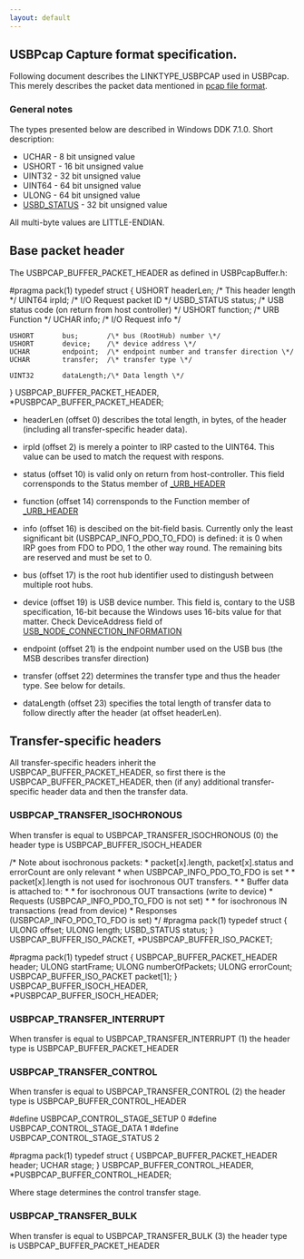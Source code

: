 ```yaml
---
layout: default
---
```


USBPcap Capture format specification.
-------------------------------------

Following document describes the LINKTYPE\_USBPCAP used in USBPcap. This merely describes the packet data mentioned in [pcap file format](http://wiki.wireshark.org/Development/LibpcapFileFormat).

### General notes

The types presented below are described in Windows DDK 7.1.0. Short description:

*   UCHAR - 8 bit unsigned value
*   USHORT - 16 bit unsigned value
*   UINT32 - 32 bit unsigned value
*   UINT64 - 64 bit unsigned value
*   ULONG - 64 bit unsigned value
*   [USBD\_STATUS](http://msdn.microsoft.com/en-us/library/windows/hardware/ff539136(v=vs.85).aspx) - 32 bit unsigned value

All multi-byte values are LITTLE-ENDIAN.

Base packet header
------------------

The USBPCAP\_BUFFER\_PACKET\_HEADER as defined in USBPcapBuffer.h:

#pragma pack(1)
typedef struct
{
    USHORT       headerLen; /\* This header length \*/
    UINT64       irpId;     /\* I/O Request packet ID \*/
    USBD\_STATUS  status;    /\* USB status code
                               (on return from host controller) \*/
    USHORT       function;  /\* URB Function \*/
    UCHAR        info;      /\* I/O Request info \*/

    USHORT       bus;       /\* bus (RootHub) number \*/
    USHORT       device;    /\* device address \*/
    UCHAR        endpoint;  /\* endpoint number and transfer direction \*/
    UCHAR        transfer;  /\* transfer type \*/

    UINT32       dataLength;/\* Data length \*/
} USBPCAP\_BUFFER\_PACKET\_HEADER, \*PUSBPCAP\_BUFFER\_PACKET\_HEADER;

*   headerLen (offset 0) describes the total length, in bytes, of the header (including all transfer-specific header data).
*   irpId (offset 2) is merely a pointer to IRP casted to the UINT64. This value can be used to match the request with respons.
*   status (offset 10) is valid only on return from host-controller. This field corrensponds to the Status member of [\_URB\_HEADER](http://msdn.microsoft.com/en-us/library/windows/hardware/ff540409(v=vs.85).aspx)
*   function (offset 14) corrensponds to the Function member of [\_URB\_HEADER](http://msdn.microsoft.com/en-us/library/windows/hardware/ff540409(v=vs.85).aspx)  
    
*   info (offset 16) is descibed on the bit-field basis. Currently only the least significant bit (USBPCAP\_INFO\_PDO\_TO\_FDO) is defined: it is 0 when IRP goes from FDO to PDO, 1 the other way round. The remaining bits are reserved and must be set to 0.
*   bus (offset 17) is the root hub identifier used to distingush between multiple root hubs.
*   device (offset 19) is USB device number. This field is, contary to the USB specification, 16-bit because the Windows uses 16-bits value for that matter. Check DeviceAddress field of [USB\_NODE\_CONNECTION\_INFORMATION](http://msdn.microsoft.com/en-us/library/windows/hardware/ff540090(v=vs.85).aspx)
*   endpoint (offset 21) is the endpoint number used on the USB bus (the MSB describes transfer direction)
*   transfer (offset 22) determines the transfer type and thus the header type. See below for details.
*   dataLength (offset 23) specifies the total length of transfer data to follow directly after the header (at offset headerLen).

Transfer-specific headers
-------------------------

All transfer-specific headers inherit the USBPCAP\_BUFFER\_PACKET\_HEADER, so first there is the USBPCAP\_BUFFER\_PACKET\_HEADER, then (if any) additional transfer-specific header data and then the transfer data.

### USBPCAP\_TRANSFER\_ISOCHRONOUS

When transfer is equal to USBPCAP\_TRANSFER\_ISOCHRONOUS (0) the header type is USBPCAP\_BUFFER\_ISOCH\_HEADER  

/\* Note about isochronous packets:
 \*   packet\[x\].length, packet\[x\].status and errorCount are only relevant
 \*   when USBPCAP\_INFO\_PDO\_TO\_FDO is set
 \*
 \*   packet\[x\].length is not used for isochronous OUT transfers.
 \*
 \* Buffer data is attached to:
 \*   \* for isochronous OUT transactions (write to device)
 \*       Requests (USBPCAP\_INFO\_PDO\_TO\_FDO is not set)
 \*   \* for isochronous IN transactions (read from device)
 \*       Responses (USBPCAP\_INFO\_PDO\_TO\_FDO is set)
 \*/
#pragma pack(1)
typedef struct
{
    ULONG        offset;
    ULONG        length;
    USBD\_STATUS  status;
} USBPCAP\_BUFFER\_ISO\_PACKET, \*PUSBPCAP\_BUFFER\_ISO\_PACKET;

#pragma pack(1)
typedef struct
{
    USBPCAP\_BUFFER\_PACKET\_HEADER  header;
    ULONG                         startFrame;
    ULONG                         numberOfPackets;
    ULONG                         errorCount;
    USBPCAP\_BUFFER\_ISO\_PACKET     packet\[1\];
} USBPCAP\_BUFFER\_ISOCH\_HEADER, \*PUSBPCAP\_BUFFER\_ISOCH\_HEADER;

### USBPCAP\_TRANSFER\_INTERRUPT

When transfer is equal to USBPCAP\_TRANSFER\_INTERRUPT (1) the header type is USBPCAP\_BUFFER\_PACKET\_HEADER  

### USBPCAP\_TRANSFER\_CONTROL

When transfer is equal to USBPCAP\_TRANSFER\_CONTROL (2) the header type is USBPCAP\_BUFFER\_CONTROL\_HEADER  

#define USBPCAP\_CONTROL\_STAGE\_SETUP   0
#define USBPCAP\_CONTROL\_STAGE\_DATA    1
#define USBPCAP\_CONTROL\_STAGE\_STATUS  2

#pragma pack(1)
typedef struct
{
    USBPCAP\_BUFFER\_PACKET\_HEADER  header;
    UCHAR                         stage;
} USBPCAP\_BUFFER\_CONTROL\_HEADER, \*PUSBPCAP\_BUFFER\_CONTROL\_HEADER;

Where stage determines the control transfer stage.

### USBPCAP\_TRANSFER\_BULK

When transfer is equal to USBPCAP\_TRANSFER\_BULK (3) the header type is USBPCAP\_BUFFER\_PACKET\_HEADER
